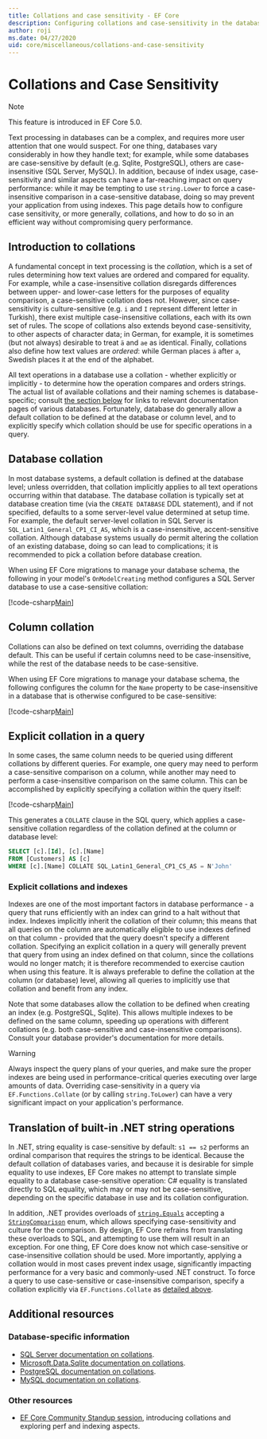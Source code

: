```yaml
---
title: Collations and case sensitivity - EF Core
description: Configuring collations and case-sensitivity in the database and on queries with Entity Framework Core
author: roji
ms.date: 04/27/2020
uid: core/miscellaneous/collations-and-case-sensitivity
---
```

# Collations and Case Sensitivity

> [!NOTE]
> This feature is introduced in EF Core 5.0.

Text processing in databases can be a complex, and requires more user attention that one would suspect. For one thing, databases vary considerably in how they handle text; for example, while some databases are case-sensitive by default (e.g. Sqlite, PostgreSQL), others are case-insensitive (SQL Server, MySQL). In addition, because of index usage, case-sensitivity and similar aspects can have a far-reaching impact on query performance: while it may be tempting to use `string.Lower` to force a case-insensitive comparison in a case-sensitive database, doing so may prevent your application from using indexes. This page details how to configure case sensitivity, or more generally, collations, and how to do so in an efficient way without compromising query performance.

## Introduction to collations

A fundamental concept in text processing is the *collation*, which is a set of rules determining how text values are ordered and compared for equality. For example, while a case-insensitive collation disregards differences between upper- and lower-case letters for the purposes of equality comparison, a case-sensitive collation does not. However, since case-sensitivity is culture-sensitive (e.g. `i` and `I` represent different letter in Turkish), there exist multiple case-insensitive collations, each with its own set of rules. The scope of collations also extends beyond case-sensitivity, to other aspects of character data; in German, for example, it is sometimes (but not always) desirable to treat `ä` and `ae` as identical. Finally, collations also define how text values are *ordered*: while German places `ä` after `a`, Swedish places it at the end of the alphabet.

All text operations in a database use a collation - whether explicitly or implicitly - to determine how the operation compares and orders strings. The actual list of available collations and their naming schemes is database-specific; consult [the section below](#database-specific-information) for links to relevant documentation pages of various databases. Fortunately, database do generally allow a default collation to be defined at the database or column level, and to explicitly specify which collation should be use for specific operations in a query.

## Database collation

In most database systems, a default collation is defined at the database level; unless overridden, that collation implicitly applies to all text operations occurring within that database. The database collation is typically set at database creation time (via the `CREATE DATABASE` DDL statement), and if not specified, defaults to a some server-level value determined at setup time. For example, the default server-level collation in SQL Server is `SQL_Latin1_General_CP1_CI_AS`, which is a case-insensitive, accent-sensitive collation. Although database systems usually do permit altering the collation of an existing database, doing so can lead to complications; it is recommended to pick a collation before database creation.

When using EF Core migrations to manage your database schema, the following in your model's `OnModelCreating` method configures a SQL Server database to use a case-sensitive collation:

[!code-csharp[Main](../../../samples/core/Miscellaneous/Collations/Program.cs?range=40)]

## Column collation

Collations can also be defined on text columns, overriding the database default. This can be useful if certain columns need to be case-insensitive, while the rest of the database needs to be case-sensitive.

When using EF Core migrations to manage your database schema, the following configures the column for the `Name` property to be case-insensitive in a database that is otherwise configured to be case-sensitive:

[!code-csharp[Main](../../../samples/core/Miscellaneous/Collations/Program.cs?name=OnModelCreating&highlight=6)]

## Explicit collation in a query

In some cases, the same column needs to be queried using different collations by different queries. For example, one query may need to perform a case-sensitive comparison on a column, while another may need to perform a case-insensitive comparison on the same column. This can be accomplished by explicitly specifying a collation within the query itself:

[!code-csharp[Main](../../../samples/core/Miscellaneous/Collations/Program.cs?name=SimpleQueryCollation)]

This generates a `COLLATE` clause in the SQL query, which applies a case-sensitive collation regardless of the collation defined at the column or database level:

```sql
SELECT [c].[Id], [c].[Name]
FROM [Customers] AS [c]
WHERE [c].[Name] COLLATE SQL_Latin1_General_CP1_CS_AS = N'John'
```

### Explicit collations and indexes

Indexes are one of the most important factors in database performance - a query that runs efficiently with an index can grind to a halt without that index. Indexes implicitly inherit the collation of their column; this means that all queries on the column are automatically eligible to use indexes defined on that column - provided that the query doesn't specify a different collation. Specifying an explicit collation in a query will generally prevent that query from using an index defined on that column, since the collations would no longer match; it is therefore recommended to exercise caution when using this feature. It is always preferable to define the collation at the column (or database) level, allowing all queries to implicitly use that collation and benefit from any index.

Note that some databases allow the collation to be defined when creating an index (e.g. PostgreSQL, Sqlite). This allows multiple indexes to be defined on the same column, speeding up operations with different collations (e.g. both case-sensitive and case-insensitive comparisons). Consult your database provider's documentation for more details.

> [!WARNING]
> Always inspect the query plans of your queries, and make sure the proper indexes are being used in performance-critical queries executing over large amounts of data. Overriding case-sensitivity in a query via `EF.Functions.Collate` (or by calling `string.ToLower`) can have a very significant impact on your application's performance.

## Translation of built-in .NET string operations

In .NET, string equality is case-sensitive by default: `s1 == s2` performs an ordinal comparison that requires the strings to be identical. Because the default collation of databases varies, and because it is desirable for simple equality to use indexes, EF Core makes no attempt to translate simple equality to a database case-sensitive operation: C# equality is translated directly to SQL equality, which may or may not be case-sensitive, depending on the specific database in use and its collation configuration.

In addition, .NET provides overloads of [`string.Equals`](/dotnet/api/system.string.equals#System_String_Equals_System_String_System_StringComparison_) accepting a [`StringComparison`](/dotnet/api/system.stringcomparison) enum, which allows specifying case-sensitivity and culture for the comparison. By design, EF Core refrains from translating these overloads to SQL, and attempting to use them will result in an exception. For one thing, EF Core does know not which case-sensitive or case-insensitive collation should be used. More importantly, applying a collation would in most cases prevent index usage, significantly impacting performance for a very basic and commonly-used .NET construct. To force a query to use case-sensitive or case-insensitive comparison, specify a collation explicitly via `EF.Functions.Collate` as [detailed above](#explicit-collations-and-indexes).

## Additional resources

### Database-specific information

* [SQL Server documentation on collations](/sql/relational-databases/collations/collation-and-unicode-support).
* [Microsoft.Data.Sqlite documentation on collations](/dotnet/standard/data/sqlite/collation).
* [PostgreSQL documentation on collations](https://www.postgresql.org/docs/current/collation.html).
* [MySQL documentation on collations](https://dev.mysql.com/doc/refman/en/charset-general.html).

### Other resources

* [EF Core Community Standup session](https://www.youtube.com/watch?v=OgMhLVa_VfA&list=PLdo4fOcmZ0oX-DBuRG4u58ZTAJgBAeQ-t&index=1), introducing collations and exploring perf and indexing aspects.

